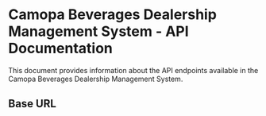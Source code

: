 # Camopa Beverages Dealership Management System - API Documentation

This document provides information about the API endpoints available in the Camopa Beverages Dealership Management System.

## Base URL

